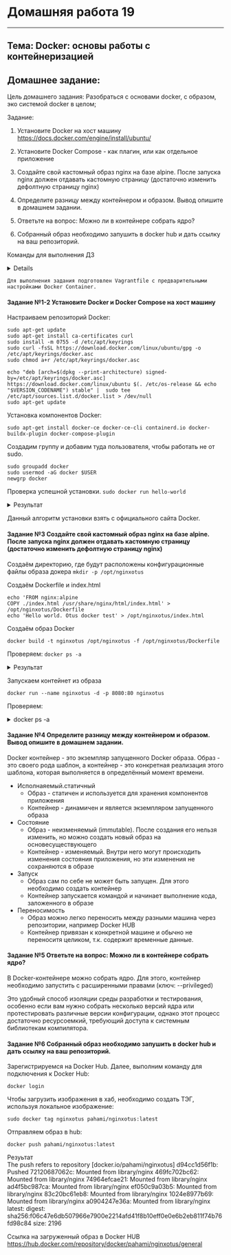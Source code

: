 # Домашняя работа 19
-------------------------------------------------

## Тема: Docker: основы работы с контейнеризацией 

## Домашнее задание:

Цель домашнего задания: Разобраться с основами docker, с образом, эко системой docker в целом;

Задание:

1. Установите Docker на хост машину https://docs.docker.com/engine/install/ubuntu/

2. Установите Docker Compose - как плагин, или как отдельное приложение

3. Создайте свой кастомный образ nginx на базе alpine. После запуска nginx должен отдавать кастомную страницу (достаточно изменить дефолтную страницу nginx)

4. Определите разницу между контейнером и образом. Вывод опишите в домашнем задании.

5. Ответьте на вопрос: Можно ли в контейнере собрать ядро?

6. Собранный образ необходимо запушить в docker hub и дать ссылку на ваш репозиторий.

Команды для выполнения ДЗ
<details>
- docker ps - просмотреть список запущенных контейнеров
- docker ps -a - просмотреть список всех контейнеров
- docker run -d -p port:port container_name - запуск нового контейнера с пробросом портов
- docker stop container_name - остановка контейнера
- docker logs container_name - вывод логов контейнеров
- docker inspect container_name - информация по запущенному контейнеру
- docker build -t dockerhub_login/reponame:ver - билд нового образа
- docker push/pull - отправка/получение образа из docker-registry
- docker exec -it container_name bash - выполнить команду внутри оболочки контейнера (в данном примере мы выполняем команду “bash” внутри контейнера и попадаем в оболочку, внутрь контейнера)
</details>

```
Для выполнения задания подготовлен Vagrantfile с предварительными настройками Docker Container.
```
#### Задание №1-2  Установите Docker и Docker Compose на хост машину

Настраиваем репозиторий Docker:
```
sudo apt-get update
sudo apt-get install ca-certificates curl
sudo install -m 0755 -d /etc/apt/keyrings
sudo curl -fsSL https://download.docker.com/linux/ubuntu/gpg -o /etc/apt/keyrings/docker.asc
sudo chmod a+r /etc/apt/keyrings/docker.asc
```
```
echo "deb [arch=$(dpkg --print-architecture) signed-by=/etc/apt/keyrings/docker.asc] https://download.docker.com/linux/ubuntu $(. /etc/os-release && echo "$VERSION_CODENAME") stable" |  sudo tee /etc/apt/sources.list.d/docker.list > /dev/null
sudo apt-get update
```
Установка компонентов Docker:

```sudo apt-get install docker-ce docker-ce-cli containerd.io docker-buildx-plugin docker-compose-plugin```

Создадим группу и добавим туда пользователя, чтобы работать не от sudo.

```
sudo groupadd docker
sudo usermod -aG docker $USER
newgrp docker
```

Проверка успешной установки.
```sudo docker run hello-world```
<details>
<summary> Результат </summary>

Hello from Docker!
This message shows that your installation appears to be working correctly.

To generate this message, Docker took the following steps:
 1. The Docker client contacted the Docker daemon.
 2. The Docker daemon pulled the "hello-world" image from the Docker Hub.
    (amd64)
 3. The Docker daemon created a new container from that image which runs the
    executable that produces the output you are currently reading.
 4. The Docker daemon streamed that output to the Docker client, which sent it
    to your terminal.

To try something more ambitious, you can run an Ubuntu container with:
 $ docker run -it ubuntu bash

Share images, automate workflows, and more with a free Docker ID:
 https://hub.docker.com/

For more examples and ideas, visit:
 https://docs.docker.com/get-started/
</details>

Данный алгоритм установки взять с официального сайта Docker.

#### Задание №3 Создайте свой кастомный образ nginx на базе alpine. После запуска nginx должен отдавать кастомную страницу (достаточно изменить дефолтную страницу nginx)

Создаём директорию, где будут расположены конфигурационные файлы образа докера
```mkdir -p /opt/nginxotus```

Создаём Dockerfile и index.html
```
echo 'FROM nginx:alpine
COPY ./index.html /usr/share/nginx/html/index.html' > /opt/nginxotus/Dockerfile
echo 'Hello world. Otus docker test' > /opt/nginxotus/index.html
```
Создаём образ Docker

```docker build -t nginxotus /opt/nginxotus -f /opt/nginxotus/Dockerfile```

Проверяем: ```docker ps -a```

<details>
<summary> Результат </summary>
```
CONTAINER ID   IMAGE         COMMAND                  CREATED              STATUS                          PORTS                  NAMES
c0a7b886067e   hello-world   "/hello"                 About a minute ago   Exited (0) About a minute ago                          elastic_goldstine
3bd3c53e39d4   nginxotus     "/docker-entrypoint.…"   22 hours ago         Exited (255) 6 minutes ago      0.0.0.0:8080->80/tcp   webserver
```
</details>

Запускаем контейнет из образа

```docker run --name nginxotus -d -p 8080:80 nginxotus```

Проверяем:

<details>
<summary> docker ps -a </summary>
```
CONTAINER ID   IMAGE       COMMAND                  CREATED          STATUS          PORTS                  NAMES
3bd3c53e39d4   nginxotus   "/docker-entrypoint.…"   12 seconds ago   Up 11 seconds   0.0.0.0:8080->80/tcp   nginxotus
```
<summary> curl 127.0.0.1:8080 </summary>
```
Hello world. Otus docker test
```
</details>

#### Задание №4 Определите разницу между контейнером и образом. Вывод опишите в домашнем задании.
Docker контейнер - это экземпляр запущенного Docker образа. Образ - это своего рода шаблон, а контейнер - это конкретная реализация этого шаблона, которая выполняется в определённый момент времени.

- Исполнаяемый.статичный
  - Образ - статичен и используется для хранения компонентов приложения
  - Контейнер - динамичен и является экземпляром запущенного образа
- Состояние
  - Образ - неизменяемый (immutable). После создания его нельзя изменить, но можно создать новый образ на основесуществующего
  - Контейнер - изменяемый. Внутри него могут происходить изменения состояния приложения, но эти изменения не сохраняются в образе
- Запуск
  - Образ сам по себе не может быть запущен. Для этого необходимо создать контейнер
  - Контейнер запускается командой и начинает выполнение кода, заложенного в образе
- Переносимость
  - Образ можно легко переносить между разными машина через репозитории, например Docker HUB
  - Контейнер привязан к конкретной машине и обычно не переноситя целиком, т.к. содержит временные данные.

#### Задание №5 Ответьте на вопрос: Можно ли в контейнере собрать ядро?

В Docker-контейнере можно собрать ядро. Для этого, контейнер необходимо запустить с расширенными правами (ключ: --privileged)

Это удобный способ изоляции среды разработки и тестирования, особенно если вам нужно собрать несколько версий ядра или протестировать различные версии конфигурации, однако этот процесс достаточно ресурсоемкий, требующий доступа к системным библиотекам компилятора.

#### Задание №6 Собранный образ необходимо запушить в docker hub и дать ссылку на ваш репозиторий.

Зарегистрируемся на Docker Hub.
Далее, выполним команду для подключения к Docker Hub:

```docker login```

Чтобы загрузить изображения в хаб, необходимо создать ТЭГ, используя локальное изображение:

```sudo docker tag nginxotus pahami/nginxotus:latest```

Отправляем образ в hub:

```docker push pahami/nginxotus:latest```

<detils>
<summary> Резуьтат </summary>
The push refers to repository [docker.io/pahami/nginxotus]
d94cc1d56f1b: Pushed 
72120687062c: Mounted from library/nginx 
469fc702bc62: Mounted from library/nginx 
74964efcae21: Mounted from library/nginx 
ad4f5bc987ca: Mounted from library/nginx 
ef050c9a03b5: Mounted from library/nginx 
83c20bc61eb8: Mounted from library/nginx 
1024e8977b69: Mounted from library/nginx 
a0904247e36a: Mounted from library/nginx 
latest: digest: sha256:f06c47e6db507966e7900e2214afd41f8b10eff0e0e6b2eb811f74b76fd98c84 size: 2196
</details>

Ссылка на загруженный образ в Docker HUB
https://hub.docker.com/repository/docker/pahami/nginxotus/general